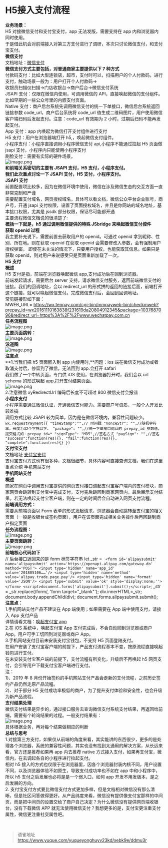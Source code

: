 # H5接入支付流程
**业务场景：**  
H5 对接微信支付和支付宝支付，app 无法发版，需要支持在 app 内和浏览器内同时使用。  
于是借此机会对前端接入对第三方支付进行了调研，本次只讨论微信支付，和支付宝支付。  
**微信支付**  
 文档地址：[微信支付](https://pay.weixin.qq.com/wiki/doc/api/index.html)  
**微信支付方式主要包括，对普通商家主要提供以下 7 种方式**  
付款码支付：比如大型连锁店，超市，支付时可以，扫描用户的个人付款码，进行支付，触动场景一般为：用户打开个人付款码->  
收银员扫描仪扫描->门店收银台->商户后台->微信支付系统  
JSAPI 支付：仅限在微信内使用，可调用微信的 API，直接唤起微信的支付组件。比如早期的一些公众号里的内嵌支付页面。  
Native 支付：商户后台系统先调用微信支付的统一下单接口，微信后台系统返回链接参数 code_url，商户后台系统将 code_url 值生成二维码图片，用户使用微信客户端扫码后发起支付。注意：code_url 有效期为 2 小时，过期后扫码不能再发起支付。  
App 支付：app 内唤起为微信打开支付组件进行支付  
H5 支付：用户在浏览器端打开 h5,，唤起微信支付组件。  
小程序支付：小程序直接调用小程序微信支付 api,小程序不能通过拉起 H5 页面做 jsapi 支付，小程序内只能使用小程序支付  
刷脸支付：需要有实际的硬件场景。  
![image.png](https://cdn.nlark.com/yuque/0/2022/png/1572912/1655303409297-8836a893-a16d-47f0-ba2d-410b371927c4.png#averageHue=%23fcfcfc&clientId=ud10335a7-7a78-4&from=paste&id=DMoSE&originHeight=1314&originWidth=2222&originalType=url&ratio=1&rotation=0&showTitle=false&size=240408&status=done&style=none&taskId=u70ef208d-e694-4614-964a-a48bbe30098&title=)  
**和前端关系密切的主要有 JSAPI 支付，H5 支付，小程序支付。**  
**我们此次重点讨论一下 JSAPI 支付，H5 支付，小程序支付。**  
**JSAPI 支付**  
前置配置项比较多，因为在微信环境中使用，微信在涉及微信生态的交互方面一直非常克制和严谨  
需要配置支付域名，网页授权域名，具体可以看文档，微信公众平台企业账号，商户号，开通 jsapi 支付权限，设置了页面授权域名，并且是你网站的域名地址，基本接口权限，尤其是 jssdk 部分权限，保证尽可能都开通  
主要流程微信文档说的很清楚了:  
**概括一下就是，h5 通过调用微信提供的特殊 JSbridge 来唤起微信支付控件**  
**获取 openid 过程**  
我主要补充说下，需要前置去获取用户的 openid。可通过 openid 拿到昵称、性别、所在地。则在获取 openid 在获取 openid 会需要修改入参数，会有强制用户授权弹窗， 即使在未关注的情况下，只要用户授权，也能获取其信息。如果只是获取 openid，则对用户来说感受只是页面重新加载了一次。  
**H5 支付**  
**概述**  
H5 支付是指，前端在浏览器唤起微信 app,支付成功后在回到浏览器。  
前端发起请求，需要后台 server 支持，请求微信支付服务，返回前端微信支付的链接。我们的回调地址，会以 redirect_url 的形式拼的返回的链接后面，前端打开这个链接，就可以唤起微信支付。完成微信支付后，会回到回调地址。  
常见链接形如下面：  
MWEB_URL= https://wx.tenpay.com/cgi-bin/mmpayweb-bin/checkmweb?prepay_id=wx20161110163838f231619da20804912345&package=1037687096&redirect_url=https%3A%2F%2Fwww.wechatpay.com.cn  
**任务流程图**  
![image.png](https://cdn.nlark.com/yuque/0/2022/png/1572912/1655303461764-a5fa1188-3813-4926-a9c9-b3d8d72e76a6.png#averageHue=%23f7f7f7&clientId=ud10335a7-7a78-4&from=paste&height=434&id=XlEKV&originHeight=1364&originWidth=780&originalType=url&ratio=1&rotation=0&showTitle=false&size=109566&status=done&style=none&taskId=u17c97afa-7ac1-4636-a4b8-6ec2561113e&title=&width=248)  
**主要页面跳转：**  
![image.png](https://cdn.nlark.com/yuque/0/2022/png/1572912/1655303482983-678d4727-d0ac-4aae-9d82-21708ef8a63a.png#averageHue=%23bec7bf&clientId=ud10335a7-7a78-4&from=paste&id=EZYu2&originHeight=1240&originWidth=2596&originalType=url&ratio=1&rotation=0&showTitle=false&size=1215736&status=done&style=none&taskId=u72b955a4-ab22-4fac-afa8-b9e654fe7b8&title=)  
**泳道图**  
![image.png](https://cdn.nlark.com/yuque/0/2022/png/1572912/1655303486873-bb304f68-c8ec-4097-bb07-624373dbfe1a.png#averageHue=%23fbfbfa&clientId=ud10335a7-7a78-4&from=paste&height=629&id=GegrR&originHeight=801&originWidth=798&originalType=url&ratio=1&rotation=0&showTitle=false&size=112076&status=done&style=none&taskId=u8e3aa9be-be6a-4fc2-a3d5-96cbc30cb21&title=&width=627)  
**注意点**  
**1.当我们把 h5 页面嵌入到 app 内使用时,**问题：ios 端在微信支付成功或者取消支付后，停留到了微信，无法回到 app.会打开 safari  
我们做了一个中转页面，专门供 iOS 使用，在浏览器打开时，我们会以 url schema 的形式唤起 app,打开支付结果页面。  
![image.png](https://cdn.nlark.com/yuque/0/2022/png/1572912/1655303506804-c6d2df0f-08f5-4b99-97e3-3ad9a02ea122.png#averageHue=%23e3e8dd&clientId=ud10335a7-7a78-4&from=paste&id=Li7Eg&originHeight=488&originWidth=1950&originalType=url&ratio=1&rotation=0&showTitle=false&size=242460&status=done&style=none&taskId=uc3fc4b8d-5d86-45d0-9e8d-d0301202572&title=)  
2.注意微信 xyRedirectUrl 编码后长度不可超过 800 微信支付会报错  
**小程序支付**  
小程序需要通过微信认证，开通微信支付能力。需要商户号资质，一般个人开发比较难搞  
调用方式比较 JSAPI 较为简单，因为是在微信环境内，兼容性问题较少。  
`wx.requestPayment({ "timeStamp":"",// 时间戳 "nonceStr": "",//随机字符串，长度为32个字符以下。 "package": "",//统一下单接口返回的 prepay_id 参数值，提交格式如：prepay_id=* "signType": "MD5",//签名方式 "paySign": "",//签名 "success":function(res){}, "fail":function(res){}, "complete":function(res){} })`  
**支付宝支付**  
文档地址 [支付宝支付](https://opendocs.alipay.com/open/01zuoj)  
支付宝支付方式也有很多种，文档很细节，具体内容可直接查询文档，我们在这里重点介绍 手机网站支付  
**手机网站支付**  
**概述**  
商家在网页中调用支付宝提供的网页支付接口调起支付宝客户端内的支付模块，商家网页会跳转到支付宝中完成支付，支付完后跳回到商家网页内，最后展示支付结果。若无法唤起支付宝客户端，则在一定的时间后会自动进入网页支付流程。  
**前端调用方式：**  
需要从前端页面以 Form 表单的形式发起请求，浏览器会自动跳转至支付宝的相关页面（一般是收银台或签约页面），用户在该页面完成相关业务操作后再回跳到商户指定页面  
**任务流程图：**  
![image.png](https://cdn.nlark.com/yuque/0/2022/png/1572912/1655303583803-d5a4c5f8-665e-4d1b-9e59-7298567196df.png#averageHue=%23f6f6f6&clientId=ud10335a7-7a78-4&from=paste&height=484&id=edyLx&originHeight=1330&originWidth=860&originalType=url&ratio=1&rotation=0&showTitle=false&size=120483&status=done&style=none&taskId=udf7a7a70-d8fc-4c39-b196-0961fb3bafd&title=&width=313)  
**主要页面跳转：**  
![image.png](https://cdn.nlark.com/yuque/0/2022/png/1572912/1655303598824-68517bf2-f86c-49a6-97c8-5cd6db695d4a.png#averageHue=%23aeb0ae&clientId=ud10335a7-7a78-4&from=paste&id=Xyzp6&originHeight=1232&originWidth=2548&originalType=url&ratio=1&rotation=0&showTitle=false&size=1140110&status=done&style=none&taskId=ua178b2ee-9fbd-45a1-8dec-91f0d9d2e00&title=)  
**前端核心代码如下**  
// 后台接口返回来的是 form 标签字符串 let \_str = ` <form id='alipaysubmit' name='alipaysubmit' action='https://openapi.alipay.com/gateway.do' method='POST'> <input type='hidden' name='app_id' value='201805106……'/> <input type='hidden' name='method' value='alipay.trade.page.pay'/> <input type='hidden' name='format' value='JSON'/> <input type='submit' value='ok' style='display:none;''> </form> <script>document.forms['alipaysubmit'].submit();</script>`; \_str = \_str.replace(/form/, 'form target="\_blank"'); div.innerHTML=\_str; document.body.appendChild(div); document.forms.alipaysubmit.submit();  
**注意点：**  
1.手机网站支付产品不建议在 App 端使用；如果需要在 App 端中使用支付，请接入 App 支付产品  
详情请看文档：[唤起支付宝 app](https://opendocs.alipay.com/open/203/107091)  
2.在 iOS 系统中，唤起支付宝 App 支付完成后，不会自动回到浏览器或商户 App。用户可手工切回到浏览器或商户 App。  
3.手机网站支付目前未安装支付宝钱包，不支持 H5 页面登陆支付。  
在用户安装了支付宝客户端的前提下，产品支付流程基本不变，按原流程直接唤起钱包进行支付。  
在未安装支付宝客户端的前提下，支付流程有所变化，升级后不再唤起 h5 网页支付，会引导用户下载支付宝客户端进行支付。  
注：  
1)、2019 年 8 月份开始签约的手机网站支付产品会走新的支付流程，之前历史签约产品仍然走原产品流程。  
2)、对于部分 H5 支付成功率极低的商户，为了提升支付体验和安全性，也会升级为新产品流程。  
**支付结果处理**  
微信支付结果是异步的，通过接口服务去查询微信支付系统支付结果，再返回给前端，需要有个轮询结果的过程。一般支付结果有：  
![image.png](https://cdn.nlark.com/yuque/0/2022/png/1572912/1655303612558-86fa2fc5-e7df-4c21-8e1a-1b36f26babd3.png#averageHue=%23f7f7f7&clientId=ud10335a7-7a78-4&from=paste&height=284&id=hEpdI&originHeight=802&originWidth=642&originalType=url&ratio=1&rotation=0&showTitle=false&size=53668&status=done&style=none&taskId=u9e354fff-6d34-4e1f-ac96-9853093179b&title=&width=227)  
具体根据业务，再对每个结果做相应的判断  
**总结与思考**  
1.对接第三方支付，如果仅从前端的角度来看，其实能讲的东西很少，更多的是处理各个浏览器，系统的兼容性问题，其实也没有找到太通用的解决方案，从长远来看，官方还是推荐如果再 app 内去推荐 native 方式接入支付，如果再支付宝，微信内，在去调起各自的小程序进行拉起支付。  
相对 h5 接入的方式也仅限于在浏览器里，因各个浏览器封装内核不同，用户设置不同，以及浏览器体验不如原生，导致支付成功率也不如在 app 中和小程序中，所以 h5 支付之后发展也必将是是一个弱入口，如何 app 开发不用发版本，是之后发展的方向。  
2. 支付宝支付方式要比微信支付方式更加多样，但是文档相对微信没有那么清晰，但是社区问答做得更好。从产品纬度来看，微信没有提供像支付宝那样的中间页，而是把中间页的设置交给了商户自己决定？为什么微信没有提供网页端收银台，没有下载微信 APP 就无法使用微信支付？我想更多的是，支付宝更注重支付属性，微信更注重社交属性吧。

<br>
  
> 语雀地址 https://www.yuque.com/yuqueyonghuyv23kd/xebk9e/ddmu3r